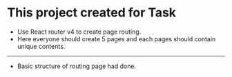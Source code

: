 # This project created for Task

- Use React router v4 to create page routing.
- Here everyone should create 5 pages and each pages should contain unique contents.

------------------------------------------------------------------------------------

- Basic structure of routing page had done.
